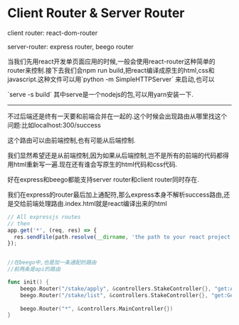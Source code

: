 # Client Router & Server Router

client router: react-dom-router

server-router: express router, beego router

当我们先用react开发单页面应用的时候,一般会使用react-router这种简单的router来控制.接下去我们会npm run build,把react编译成原生的html,css和javascript.这种文件可以用\`python -m SimpleHTTPServer\` 来启动,也可以

\`serve -s build\` 其中serve是一个nodejs的包,可以用yarn安装一下.

---

不过后端还是终有一天要和前端合并在一起的.这个时候会出现路由从哪里找这个问题:比如localhost:300/success

这个路由可以由前端控制,也有可能从后端控制.

我们显然希望还是从前端控制,因为如果从后端控制,岂不是所有的前端的代码都得用html重新写一遍.现在还有谁会写原生的html代码和css代码.

好在express和beego都能支持server router和client router同时存在.

我们在express的router最后加上通配符,那么express本身不解析success路由,还是交给前端处理路由.index.html就是react编译出来的html

```js
// All expressjs routes
// then
app.get('*', (req, res) => {                       
  res.sendFile(path.resolve(__dirname, 'the path to your react project', 'index.html'));                               
});
```

```go

//在beego中,也是加一条通配的路由
//前两条是api的路由

func init() {
	beego.Router("/stake/apply", &controllers.StakeController{}, "get:Apply")
	beego.Router("/stake/list", &controllers.StakeController{}, "get:GetList")
	
	beego.Router("*", &controllers.MainController{})
}
```




